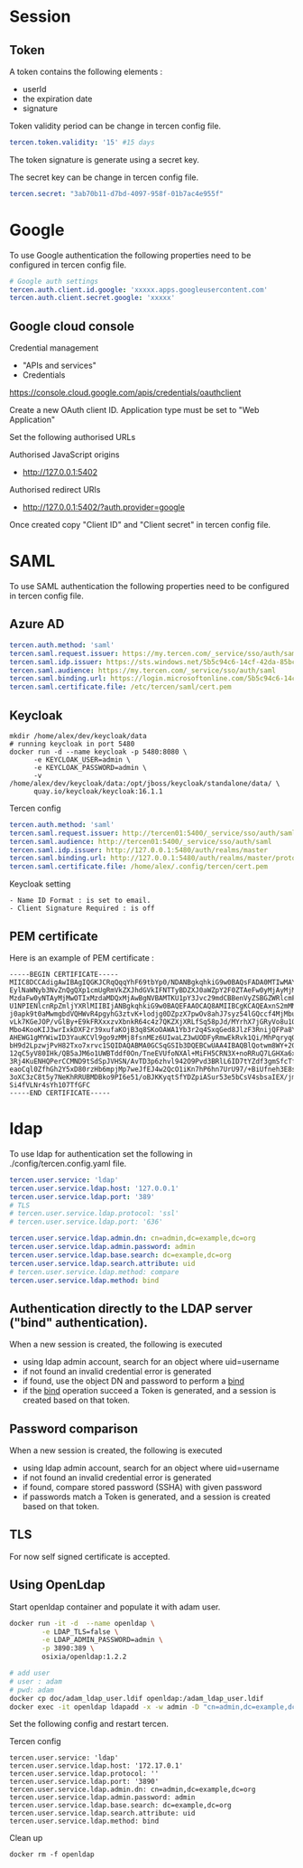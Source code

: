 # Session

## Token

A token contains the following elements : 
 - userId
 - the expiration date
 - signature
 
Token validity period can be change in tercen config file.

```yaml
tercen.token.validity: '15' #15 days
```
The token signature is generate using a secret key.

The secret key can be change in tercen config file.
```yaml
tercen.secret: "3ab70b11-d7bd-4097-958f-01b7ac4e955f"
```

# Google

To use Google authentication the following properties need to be configured in tercen config file.

```yaml
# Google auth settings
tercen.auth.client.id.google: 'xxxxx.apps.googleusercontent.com'
tercen.auth.client.secret.google: 'xxxxx'
```

## Google cloud console 

Credential management
- "APIs and services"
- Credentials

https://console.cloud.google.com/apis/credentials/oauthclient

Create a new OAuth client ID.
Application type must be set to "Web Application"

Set the following authorised URLs

Authorised JavaScript origins
-  http://127.0.0.1:5402

Authorised redirect URIs
- http://127.0.0.1:5402/?auth.provider=google

Once created copy "Client ID" and "Client secret" in tercen config file.





# SAML

To use SAML authentication the following properties need to be configured in tercen config file.

## Azure AD

```yaml
tercen.auth.method: 'saml'
tercen.saml.request.issuer: https://my.tercen.com/_service/sso/auth/saml
tercen.saml.idp.issuer: https://sts.windows.net/5b5c94c6-14cf-42da-85bc-4e08722b253b/
tercen.saml.audience: https://my.tercen.com/_service/sso/auth/saml
tercen.saml.binding.url: https://login.microsoftonline.com/5b5c94c6-14cf-42da-85bc-4e08722b253b/saml2
tercen.saml.certificate.file: /etc/tercen/saml/cert.pem
```
## Keycloak


```shell
mkdir /home/alex/dev/keycloak/data
# running keycloak in port 5480
docker run -d --name keycloak -p 5480:8080 \
      -e KEYCLOAK_USER=admin \
      -e KEYCLOAK_PASSWORD=admin \
      -v /home/alex/dev/keycloak/data:/opt/jboss/keycloak/standalone/data/ \
      quay.io/keycloak/keycloak:16.1.1
```

Tercen config 

```yaml
tercen.auth.method: 'saml'
tercen.saml.request.issuer: http://tercen01:5400/_service/sso/auth/saml
tercen.saml.audience: http://tercen01:5400/_service/sso/auth/saml
tercen.saml.idp.issuer: http://127.0.0.1:5480/auth/realms/master
tercen.saml.binding.url: http://127.0.0.1:5480/auth/realms/master/protocol/saml
tercen.saml.certificate.file: /home/alex/.config/tercen/cert.pem
```

Keycloak setting
```text
- Name ID Format : is set to email.
- Client Signature Required : is off
```

## PEM certificate
Here is an example of PEM certificate :

```text
-----BEGIN CERTIFICATE-----
MIIC8DCCAdigAwIBAgIQGKJCRqQqqYhF69tbYp0/NDANBgkqhkiG9w0BAQsFADA0MTIwMAYDVQQD
EylNaWNyb3NvZnQgQXp1cmUgRmVkZXJhdGVkIFNTTyBDZXJ0aWZpY2F0ZTAeFw0yMjAyMjMwOTIx
MzdaFw0yNTAyMjMwOTIxMzdaMDQxMjAwBgNVBAMTKU1pY3Jvc29mdCBBenVyZSBGZWRlcmF0ZWQg
U1NPIENlcnRpZmljYXRlMIIBIjANBgkqhkiG9w0BAQEFAAOCAQ8AMIIBCgKCAQEAxnS2mMMQ+LNs
j0apk9t0aMwmgbdVQHWvR4pgyhG3ztvK+lodjg0DZpzX7pwOv8ahJ7syz54lGQccf4MjMbuJut4+
vLk7KGeJOP/vGlBy+E9kFRXxxzvXbnkR64c4z7QKZXjXRLfSq58pJd/MYrhX7jGRyVo8u1QFspiu
Mbo4KooKIJ3wrIxkDXF2r39xufaKOjB3q8SKoOAWA1Yb3r2q4SxqGed8JlzF3RnijQFPa8YgU53X
AHEWG1gMYWiwID3YauKCVl9go9zMMj8fsnMEz6UIwaLZ3wUODFyRmwEkRvk1Qi/MhPqryqO5UMsO
bH9d2LpzwjPvH82Txo7xrvc1SQIDAQABMA0GCSqGSIb3DQEBCwUAA4IBAQBlQotwm8WY+2GYGhE1
12qC5yV80IHk/QB5aJM6o1UWBTddf0On/TneEVUfoNXAl+MiFH5CRN3X+noRRuQ7LGHXa6xkhSnY
3Rj4KuENHQPerCCMND9tSdSpJVHSN/AvTD3p6zhvl942O9Pvd3BRlL6ID7tYZdf3gmSfcTfhwsDv
eaoCql0ZfhGh2Y5xD80rzHb6mpjMp7weJfEJ4w2QcO1iKn7hP6hn7UrU97/+BiUfneh3E8s2T5wV
3oXC3zC8t5y7NeKhRRUBMDBko9PI6e51/oBJKKyqtSfYDZpiASur53e5bCsV4sbsaIEX/jm8OAbR
Si4fVLNr4sYh107TfGFC
-----END CERTIFICATE-----
```



# ldap

To use ldap for authentication set the following in ./config/tercen.config.yaml file.

```yaml
tercen.user.service: 'ldap'
tercen.user.service.ldap.host: '127.0.0.1'
tercen.user.service.ldap.port: '389'
# TLS
# tercen.user.service.ldap.protocol: 'ssl'
# tercen.user.service.ldap.port: '636'

tercen.user.service.ldap.admin.dn: cn=admin,dc=example,dc=org
tercen.user.service.ldap.admin.password: admin
tercen.user.service.ldap.base.search: dc=example,dc=org
tercen.user.service.ldap.search.attribute: uid
# tercen.user.service.ldap.method: compare
tercen.user.service.ldap.method: bind
```
## Authentication directly to the LDAP server ("bind" authentication).

When a new session is created, the following is executed
- using ldap admin account, search for an object where uid=username
- if not found an invalid credential error is generated
- if found, use the object DN and password to perform a [bind](https://ldap.com/the-ldap-bind-operation/)
- if the [bind](https://ldap.com/the-ldap-bind-operation/) operation succeed a Token is generated,
 and a session is created based on that token.
  
## Password comparison

When a new session is created, the following is executed
- using ldap admin account, search for an object where uid=username
- if not found an invalid credential error is generated
- if found, compare stored password (SSHA) with given password
- if passwords match a Token is generated, and a session is created based on that token.

## TLS

For now self signed certificate is accepted.

## Using OpenLdap

Start openldap container and populate it with adam user.

```bash
docker run -it -d  --name openldap \
        -e LDAP_TLS=false \
        -e LDAP_ADMIN_PASSWORD=admin \
        -p 3890:389 \
        osixia/openldap:1.2.2

# add user
# user : adam
# pwd: adam
docker cp doc/adam_ldap_user.ldif openldap:/adam_ldap_user.ldif
docker exec -it openldap ldapadd -x -w admin -D "cn=admin,dc=example,dc=org" -f /adam_ldap_user.ldif
```

Set the following config and restart tercen.

Tercen config

```shell
tercen.user.service: 'ldap'
tercen.user.service.ldap.host: '172.17.0.1'
tercen.user.service.ldap.protocol: ''
tercen.user.service.ldap.port: '3890'
tercen.user.service.ldap.admin.dn: cn=admin,dc=example,dc=org
tercen.user.service.ldap.admin.password: admin
tercen.user.service.ldap.base.search: dc=example,dc=org
tercen.user.service.ldap.search.attribute: uid
tercen.user.service.ldap.method: bind
```

Clean up

```shell
docker rm -f openldap
```